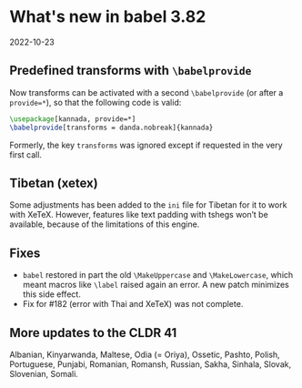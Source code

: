 # What's new in babel 3.82

2022-10-23

## Predefined transforms with `\babelprovide`

Now transforms can be activated with a second `\babelprovide` (or after
a `provide=*`), so that the following code is valid:
```tex
\usepackage[kannada, provide=*]
\babelprovide[transforms = danda.nobreak]{kannada}
```
Formerly, the key `transforms` was ignored except if requested in the very
first call.

## Tibetan (xetex)

Some adjustments has been added to the `ini` file for Tibetan for it to
work with XeTeX. However, features like text padding with tshegs won’t
be available, because of the limitations of this engine.

## Fixes

* `babel` restored in part the old `\MakeUppercase` and
  `\MakeLowercase`, which meant macros like `\label` raised again an
  error. A new patch minimizes this side effect.
* Fix for #182 (error with Thai and XeTeX) was not complete.
  
## More updates to the CLDR 41

Albanian, Kinyarwanda, Maltese, Odia (= Oriya), Ossetic, Pashto,
Polish, Portuguese, Punjabi, Romanian, Romansh, Russian, Sakha,
Sinhala, Slovak, Slovenian, Somali.




